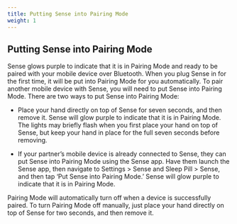 ```yaml
---
title: Putting Sense into Pairing Mode
weight: 1
---
```


## Putting Sense into Pairing Mode


Sense glows purple to indicate that it is in Pairing Mode and ready to be paired with your mobile device over Bluetooth. When you plug Sense in for the first time, it will be put into Pairing Mode for you automatically. To pair another mobile device with Sense, you will need to put Sense into Pairing Mode. There are two ways to put Sense into Pairing Mode:


- Place your hand directly on top of Sense for seven seconds, and then remove it. Sense will glow purple to indicate that it is in Pairing Mode. The lights may briefly flash when you first place your hand on top of Sense, but keep your hand in place for the full seven seconds before removing.

- If your partner’s mobile device is already connected to Sense, they can put Sense into Pairing Mode using the Sense app. Have them launch the Sense app, then navigate to Settings > Sense and Sleep Pill > Sense, and then tap ‘Put Sense into Pairing Mode.’ Sense will glow purple to indicate that it is in Pairing Mode.


Pairing Mode will automatically turn off when a device is successfully paired. To turn Pairing Mode off manually, just place your hand directly on top of Sense for two seconds, and then remove it. 